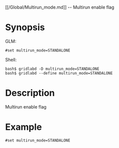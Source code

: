 [[/Global/Multirun_mode.md]] -- Multirun enable flag

# Synopsis
GLM:
~~~
#set multirun_mode=STANDALONE
~~~
Shell:
~~~
bash$ gridlabd -D multirun_mode=STANDALONE
bash$ gridlabd --define multirun_mode=STANDALONE
~~~

# Description

Multirun enable flag

# Example

~~~
#set multirun_mode=STANDALONE
~~~
